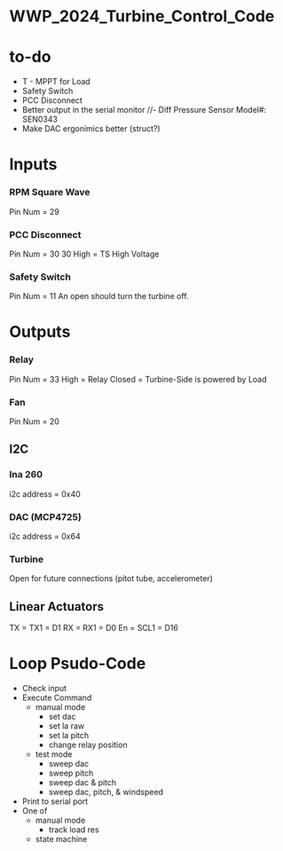 # WWP_2024_Turbine_Control_Code
 
# to-do
- T - MPPT for Load
- Safety Switch
- PCC Disconnect
- Better output in the serial monitor
//- Diff Pressure Sensor Model#: SEN0343
- Make DAC ergonimics better (struct?)

# Inputs

### RPM Square Wave
Pin Num = 29

### PCC Disconnect
Pin Num = 30
    30 High = TS High Voltage

### Safety Switch
Pin Num = 11
An open should turn the turbine off.


# Outputs

### Relay
Pin Num = 33
High = Relay Closed = Turbine-Side is powered by Load

### Fan
Pin Num = 20

## I2C

### Ina 260
i2c address = 0x40

### DAC (MCP4725)
i2c address = 0x64

### Turbine
Open for future connections (pitot tube, accelerometer)


## Linear Actuators
TX = TX1  = D1
RX = RX1  = D0
En = SCL1 = D16


# Loop Psudo-Code
- Check input
- Execute Command
    - manual mode
        - set dac
        - set la raw
        - set la pitch
        - change relay position
    - test mode
        - sweep dac
        - sweep pitch
        - sweep dac & pitch
        - sweep dac, pitch, & windspeed
- Print to serial port
- One of
    - manual mode
        - track load res
    - state machine